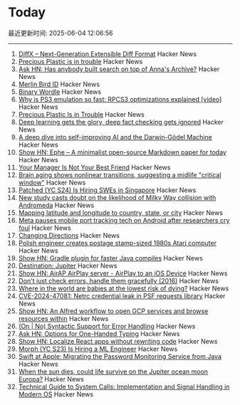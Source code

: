 # Today

最近更新时间: 2025-06-04 12:06:56

--- 
1. [DiffX – Next-Generation Extensible Diff Format](https://diffx.org/) Hacker News
2. [Precious Plastic is in trouble](https://www.preciousplastic.com//news/problems-in-precious-plastic) Hacker News
3. [Ask HN: Has anybody built search on top of Anna's Archive?](https://news.ycombinator.com/item?id=44176514) Hacker News
4. [Merlin Bird ID](https://merlin.allaboutbirds.org/) Hacker News
5. [Binary Wordle](https://wordle.chengeric.com/) Hacker News
6. [Why is PS3 emulation so fast: RPCS3 optimizations explained [video]](https://www.youtube.com/watch?v=19ae5Mq2lJE) Hacker News
7. [Precious Plastic Is in Trouble](https://www.preciousplastic.com//news/problems-in-precious-plastic) Hacker News
8. [Deep learning gets the glory, deep fact checking gets ignored](https://rachel.fast.ai/posts/2025-06-04-enzyme-ml-fails/index.html) Hacker News
9. [A deep dive into self-improving AI and the Darwin-Gödel Machine](https://richardcsuwandi.github.io/blog/2025/dgm/) Hacker News
10. [Show HN: Ephe – A minimalist open-source Markdown paper for today](https://github.com/unvalley/ephe) Hacker News
11. [Your Manager Is Not Your Best Friend](https://staysaasy.com/management/2025/06/02/your-manager-is-not-your-best-friend.html) Hacker News
12. [Brain aging shows nonlinear transitions, suggesting a midlife "critical window"](https://www.pnas.org/doi/10.1073/pnas.2416433122) Hacker News
13. [Patched (YC S24) Is Hiring SWEs in Singapore](https://www.ycombinator.com/companies/patched/jobs/hgDeMBr-software-engineer) Hacker News
14. [New study casts doubt on the likelihood of Milky Way collision with Andromeda](https://www.durham.ac.uk/departments/academic/physics/news/new-study-casts-doubt-on-the-likelihood-of-milky-way-collision-with-andromeda/) Hacker News
15. [Mapping latitude and longitude to country, state, or city](https://austinhenley.com/blog/coord2state.html) Hacker News
16. [Meta pauses mobile port tracking tech on Android after researchers cry foul](https://www.theregister.com/2025/06/03/meta_pauses_android_tracking_tech/) Hacker News
17. [Changing Directions](https://jacobian.org/2025/jun/3/changing-directions/) Hacker News
18. [Polish engineer creates postage stamp-sized 1980s Atari computer](https://arstechnica.com/gadgets/2025/06/polish-engineer-creates-postage-stamp-sized-1980s-atari-computer/) Hacker News
19. [Show HN: Gradle plugin for faster Java compiles](https://github.com/elide-dev/gradle) Hacker News
20. [Destination: Jupiter](https://clarkesworldmagazine.com/liptak_06_25/) Hacker News
21. [Show HN: AirAP AirPlay server - AirPlay to an iOS Device](https://github.com/neon443/AirAP) Hacker News
22. [Don't just check errors, handle them gracefully (2016)](https://dave.cheney.net/2016/04/27/dont-just-check-errors-handle-them-gracefully) Hacker News
23. [Where in the world are babies at the lowest risk of dying?](https://ourworldindata.org/where-are-babies-at-lowest-risk-of-dying) Hacker News
24. [CVE-2024-47081: Netrc credential leak in PSF requests library](https://seclists.org/fulldisclosure/2025/Jun/2) Hacker News
25. [Show HN: An Alfred workflow to open GCP services and browse resources within](https://github.com/dineshgowda24/alfred-gcp-workflow) Hacker News
26. [(On | No) Syntactic Support for Error Handling](https://go.dev/blog/error-syntax) Hacker News
27. [Ask HN: Options for One-Handed Typing](https://news.ycombinator.com/item?id=44173581) Hacker News
28. [Show HN: Localize React apps without rewriting code](https://github.com/lingodotdev/lingo.dev) Hacker News
29. [Morph (YC S23) Is Hiring a ML Engineer](https://news.ycombinator.com/item?id=44172144) Hacker News
30. [Swift at Apple: Migrating the Password Monitoring Service from Java](https://www.swift.org/blog/swift-at-apple-migrating-the-password-monitoring-service-from-java/) Hacker News
31. [When the sun dies, could life survive on the Jupiter ocean moon Europa?](https://www.space.com/astronomy/when-the-sun-dies-could-life-survive-on-the-jupiter-ocean-moon-europa) Hacker News
32. [Technical Guide to System Calls: Implementation and Signal Handling in Modern OS](https://mohitmishra786.github.io/chessman/2025/03/31/Technical-Guide-to-System-Calls-Implementation-and-Signal-Handling-in-Modern-Operating-Systems.html) Hacker News
